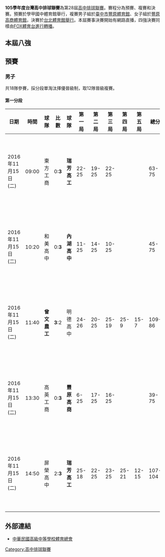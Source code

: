 **105學年度台灣高中排球聯賽**為第28屆[高中排球聯賽](../Page/高中排球聯賽.md "wikilink")。賽程分為預賽、複賽和決賽。預賽於學甲國中體育館舉行，複賽男子組於[臺中市豐原體育館](https://zh.wikipedia.org/wiki/臺中市豐原體育館 "wikilink")、女子組於[豐原高商體育館](https://zh.wikipedia.org/wiki/豐原高商 "wikilink")，決賽於[台北體育館舉行](https://zh.wikipedia.org/wiki/台北體育館 "wikilink")。本屆賽事決賽開始有網路直播，四強決賽同樣由[FOX體育台進行轉播](../Page/FOX體育台.md "wikilink")。

## 本屆八強

## 預賽

### 男子

共18隊參賽，採分段單淘汰擇優晉級制，取12隊晉級複賽。

#### 第一分段

| 日期             | 時間    | 球隊       | 比數      | 球隊       | 第一局   | 第二局   | 第三局   | 第四局   | 第五局   | 總分      | 地點         |
| -------------- | ----- | -------- | ------- | -------- | ----- | ----- | ----- | ----- | ----- | ------- | ---------- |
| 2016年11月15日(二) | 09:00 | 東方工商     | 0:**3** | **瑞芳高工** | 22-25 | 19-25 | 22-25 |       |       | 63-75   | 學甲國中體育館甲場地 |
| 2016年11月15日(二) | 10:20 | 和美高中     | 0:**3** | **內湖高中** | 11-25 | 14-25 | 10-25 |       |       | 45-75   | 學甲國中體育館甲場地 |
| 2016年11月15日(二) | 11:40 | **曾文農工** | **3**:2 | 明德高中     | 24-26 | 20-25 | 25-19 | 25-9  | 15-7  | 109-86  | 學甲國中體育館甲場地 |
| 2016年11月15日(二) | 13:30 | 高英工商     | 0:**3** | **豐原高商** | 6-25  | 17-25 | 16-25 |       |       | 39-75   | 學甲國中體育館甲場地 |
| 2016年11月15日(二) | 14:50 | 屏榮高中     | 2:**3** | **瑞芳高工** | 25-18 | 22-25 | 23-25 | 25-21 | 12-15 | 107-104 | 學甲國中體育館甲場地 |

## 外部連結

  - [中華民國高級中等學校體育總會](http://www.ctssf.org.tw/index.aspx)

[Category:高中排球聯賽](https://zh.wikipedia.org/wiki/Category:高中排球聯賽 "wikilink")